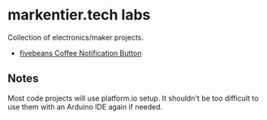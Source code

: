 # markentier.tech labs

Collection of electronics/maker projects.

* [fivebeans Coffee Notification Button](./fivebeans-cnb/README.md)

## Notes

Most code projects will use platform.io setup.
It shouldn't be too difficult to use them with an Arduino IDE again if needed.
